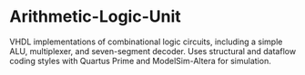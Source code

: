 # Arithmetic-Logic-Unit
VHDL implementations of combinational logic circuits, including a simple ALU, multiplexer, and seven-segment decoder. Uses structural and dataflow coding styles with Quartus Prime and ModelSim-Altera for simulation.
